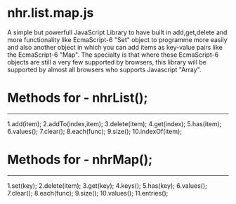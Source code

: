 # nhr.list.map.js

A simple but powerfull JavaScript Library 
to have built in add,get,delete and more functionality like EcmaScript-6 "Set" object 
to programme more easily 
and also another object in which you can add items as key-value pairs like the EcmaScript-6 "Map".
The specialty is that where these EcmaScript-6 objects are still a very few supported by browsers,
this library will be supported by almost all browsers who supports Javascript "Array". 

# Methods for - nhrList();
--------------------------
1.add(item);
2.addTo(index,item);
3.delete(item);
4.get(index);
5.has(item);
6.values();
7.clear();
8.each(func);
9.size();
10.indexOf(item);


# Methods for - nhrMap();
--------------------------
1.set(key);
2.delete(item);
3.get(key);
4.keys();
5.has(key);
6.values();
7.clear();
8.each(func);
9.size();
10.values();
11.entries();


